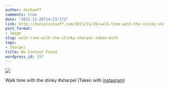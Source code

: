 ```yaml
---
author: dschaaff
comments: true
date: "2011-11-26T14:23:17Z"
link: http://danielschaaff.com/2011/11/26/walk-time-with-the-stinky-sharpei-taken-with/
post_format:
- Image
slug: walk-time-with-the-stinky-sharpei-taken-with
tags:
- sharpei
title: No Content Found
wordpress_id: 357
---
```


![](https://danielschaaff.files.wordpress.com/2011/11/tumblr_lv9umtenta1qcnv82o1_1280.jpg)

Walk time with the stinky #sharpei  (Taken with [instagram](http://instagr.am))
